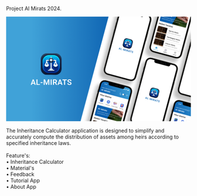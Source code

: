 Project Al Mirats 2024.<br />

![alt text](https://github.com/ryhanhxx/Al-Mirats/blob/master/app/screenshot/Thumbnail.png)

The Inheritance Calculator application is designed to simplify and accurately compute the distribution of assets among heirs according to specified inheritance laws.<br />
<br />
Feature's: <br />
• Inheritance Calculator<br />
• Material's <br />
• Feedback <br />
• Tutorial App <br />
• About App <br />
